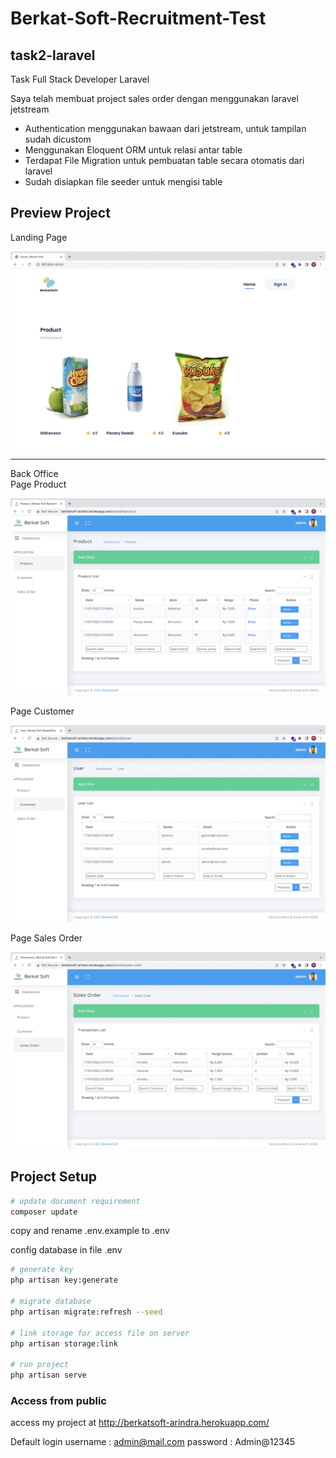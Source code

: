 # Berkat-Soft-Recruitment-Test

## task2-laravel

Task Full Stack Developer Laravel

Saya telah membuat project sales order dengan menggunakan laravel jetstream

-   Authentication menggunakan bawaan dari jetstream, untuk tampilan sudah dicustom
-   Menggunakan Eloquent ORM untuk relasi antar table
-   Terdapat File Migration untuk pembuatan table secara otomatis dari laravel
-   Sudah disiapkan file seeder untuk mengisi table

## Preview Project

Landing Page

<div align="center">
  <img src="./public/assets/readme/tampilan1.png" width="600"/>
</div>

---

Back Office <br>
Page Product

<div align="center">
  <img src="./public/assets/readme/tampilan2.png" width="600"/>
</div>

Page Customer

<div align="center">
  <img src="./public/assets/readme/tampilan3.png" width="600"/>
</div>

Page Sales Order

<div align="center">
  <img src="./public/assets/readme/tampilan4.png" width="600"/>
</div>

## Project Setup

```sh
# update document requirement
composer update
```

copy and rename .env.example to .env

config database in file .env

```sh
# generate key
php artisan key:generate

# migrate database
php artisan migrate:refresh --seed

# link storage for access file on server
php artisan storage:link

# run project
php artisan serve
```

### Access from public

access my project at http://berkatsoft-arindra.herokuapp.com/

Default login
username : admin@mail.com
password : Admin@12345
